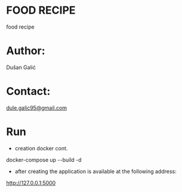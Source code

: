 # FOOD RECIPE
food recipe

# Author:
Dušan Galić

# Contact:
dule.galic95@gmail.com

# Run
- creation docker cont.

docker-compose up --build -d

- after creating the application is available at the following address:

http://127.0.0.1:5000
